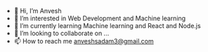 - 👋 Hi, I’m Anvesh
- 👀 I’m interested in Web Development and Machine learning
- 🌱 I’m currently learning Machine learning and React and Node.js
- 💞️ I’m looking to collaborate on ...
- 📫 How to reach me anveshsadam3@gmail.com

<!---
find-me1/find-me1 is a ✨ special ✨ repository because its `README.md` (this file) appears on your GitHub profile.
You can click the Preview link to take a look at your changes.
--->
